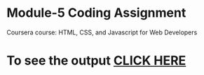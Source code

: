 
# Module-5 Coding Assignment

Coursera course: HTML, CSS, and Javascript for Web Developers

# To see the output [CLICK HERE](https://prateek69.github.io/module-5/index.html)
